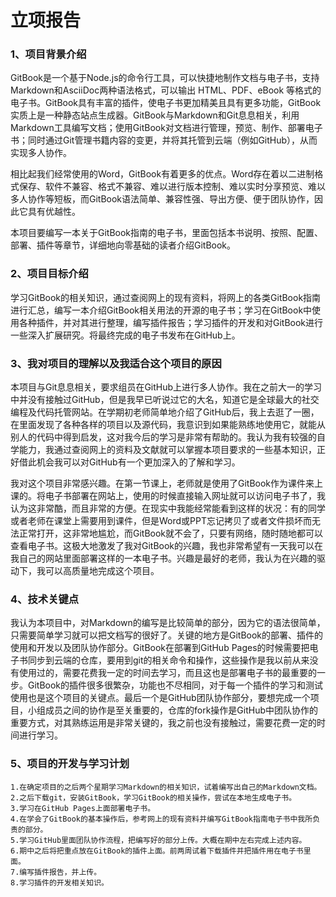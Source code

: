 # 立项报告

### 1、项目背景介绍

GitBook是一个基于Node.js的命令行工具，可以快捷地制作文档与电子书，支持Markdown和AsciiDoc两种语法格式，可以输出 HTML、PDF、eBook 等格式的电子书。GitBook具有丰富的插件，使电子书更加精美且具有更多功能，GitBook实质上是一种静态站点生成器。GitBook与Markdown和Git息息相关，利用Markdown工具编写文档；使用GitBook对文档进行管理，预览、制作、部署电子书；同时通过Git管理书籍内容的变更，并将其托管到云端（例如GitHub），从而实现多人协作。

相比起我们经常使用的Word，GitBook有着更多的优点。Word存在着以二进制格式保存、软件不兼容、格式不兼容、难以进行版本控制、难以实时分享预览、难以多人协作等短板，而GitBook语法简单、兼容性强、导出方便、便于团队协作，因此它具有优越性。

本项目要编写一本关于GitBook指南的电子书，里面包括本书说明、按照、配置、部署、插件等章节，详细地向零基础的读者介绍GitBook。



### 2、项目目标介绍

学习GitBook的相关知识，通过查阅网上的现有资料，将网上的各类GitBook指南进行汇总，编写一本介绍GitBook相关用法的开源的电子书；学习在GitBook中使用各种插件，并对其进行整理，编写插件报告；学习插件的开发和对GitBook进行一些深入扩展研究。将最终完成的电子书发布在GitHub上。



### 3、我对项目的理解以及我适合这个项目的原因

本项目与Git息息相关，要求组员在GitHub上进行多人协作。我在之前大一的学习中并没有接触过GitHub，但是我早已听说过它的大名，知道它是全球最大的社交编程及代码托管网站。在学期初老师简单地介绍了GitHub后，我上去逛了一圈，在里面发现了各种各样的项目以及源代码，我意识到如果能熟练地使用它，就能从别人的代码中得到启发，这对我今后的学习是非常有帮助的。我认为我有较强的自学能力，我通过查阅网上的资料及文献就可以掌握本项目要求的一些基本知识，正好借此机会我可以对GitHub有一个更加深入的了解和学习。

我对这个项目非常感兴趣。在第一节课上，老师就是使用了GitBook作为课件来上课的。将电子书部署在网站上，使用的时候直接输入网址就可以访问电子书了，我认为这非常酷，而且非常的方便。在现实中我能经常能看到这样的状况：有的同学或者老师在课堂上需要用到课件，但是Word或PPT忘记拷贝了或者文件损坏而无法正常打开，这非常地尴尬，而GitBook就不会了，只要有网络，随时随地都可以查看电子书。这极大地激发了我对GitBook的兴趣，我也非常希望有一天我可以在我自己的网站里面部署这样的一本电子书。兴趣是最好的老师，我认为在兴趣的驱动下，我可以高质量地完成这个项目。



### 4、技术关键点

我认为本项目中，对Markdown的编写是比较简单的部分，因为它的语法很简单，只需要简单学习就可以把文档写的很好了。关键的地方是GitBook的部署、插件的使用和开发以及团队协作部分。GitBook在部署到GitHub Pages的时候需要把电子书同步到云端的仓库，要用到git的相关命令和操作，这些操作是我以前从来没有使用过的，需要花费我一定的时间去学习，而且这也是部署电子书的最重要的一步。GitBook的插件很多很繁杂，功能也不尽相同，对于每一个插件的学习和测试使用也是这个项目的关键点。最后一个是GitHub团队协作部分，要想完成一个项目，小组成员之间的协作是至关重要的，仓库的fork操作是GitHub中团队协作的重要方式，对其熟练运用是非常关键的，我之前也没有接触过，需要花费一定的时间进行学习。



### 5、项目的开发与学习计划

```
1.在确定项目的之后两个星期学习Markdown的相关知识，试着编写出自己的Markdown文档。
2.之后下载git，安装GitBook，学习GitBook的相关操作，尝试在本地生成电子书。
3.学习在GitHub Pages上面部署电子书。
4.在学会了GitBook的基本操作后，参考网上的现有资料并编写GitBook指南电子书中我所负责的部分。
5.学习GitHub里面团队协作流程，把编写好的部分上传。大概在期中左右完成上述内容。
6.期中之后将把重点放在GitBook的插件上面。前两周试着下载插件并把插件用在电子书里面。
7.编写插件报告，并上传。
8.学习插件的开发相关知识。
```

